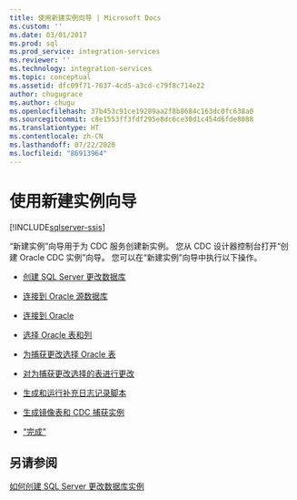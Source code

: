 ```yaml
---
title: 使用新建实例向导 | Microsoft Docs
ms.custom: ''
ms.date: 03/01/2017
ms.prod: sql
ms.prod_service: integration-services
ms.reviewer: ''
ms.technology: integration-services
ms.topic: conceptual
ms.assetid: dfc09f71-7037-4cd5-a3cd-c79f8c714e22
author: chugugrace
ms.author: chugu
ms.openlocfilehash: 37b453c91ce19289aa2f8b8684c163dc0fc638a0
ms.sourcegitcommit: c8e1553ff3fdf295e8dc6ce30d1c454d6fde8088
ms.translationtype: HT
ms.contentlocale: zh-CN
ms.lasthandoff: 07/22/2020
ms.locfileid: "86913964"
---
```

# <a name="use-the-new-instance-wizard"></a>使用新建实例向导

[!INCLUDE[sqlserver-ssis](../../includes/applies-to-version/sqlserver-ssis.md)]


  “新建实例”向导用于为 CDC 服务创建新实例。 您从 CDC 设计器控制台打开“创建 Oracle CDC 实例”向导。 您可以在“新建实例”向导中执行以下操作。  
  
-   [创建 SQL Server 更改数据库](../../integration-services/change-data-capture/create-the-sql-server-change-database.md)  
  
-   [连接到 Oracle 源数据库](../../integration-services/change-data-capture/connect-to-an-oracle-source-database.md)  
  
-   [连接到 Oracle](../../integration-services/change-data-capture/connect-to-oracle.md)  
  
-   [选择 Oracle 表和列](../../integration-services/change-data-capture/select-oracle-tables-and-columns.md)  
  
-   [为捕获更改选择 Oracle 表](../../integration-services/change-data-capture/select-oracle-tables-for-capturing-changes.md)  
  
-   [对为捕获更改选择的表进行更改](../../integration-services/change-data-capture/make-changes-to-the-tables-selected-for-capturing-changes.md)  
  
-   [生成和运行补充日志记录脚本](../../integration-services/change-data-capture/generate-and-run-the-supplemental-logging-script.md)  
  
-   [生成镜像表和 CDC 捕获实例](../../integration-services/change-data-capture/generate-mirror-tables-and-cdc-capture-instances.md)  
  
-   [“完成”](../../integration-services/change-data-capture/finish.md)  
  
## <a name="see-also"></a>另请参阅  
 [如何创建 SQL Server 更改数据库实例](../../integration-services/change-data-capture/how-to-create-the-sql-server-change-database-instance.md)  
  
  
